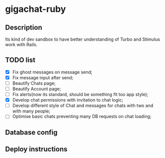 # gigachat-ruby

## Description

Its kind of dev sandbox to have better understanding of Turbo and Stimulus work with Rails.

## TODO list

- [x] Fix ghost messages on message send;
- [x] Fix message input after send;
- [ ] Beautify Chats page;
- [ ] Beautify Account page;
- [ ] Fix alerts(now its standard, should be something fit too app style);
- [x] Develop chat permissions with invitation to chat logic;
- [ ] Develop different style of Chat and messages for chats with two and with many people;
- [ ] Optimise basic chats preventing many DB requests on chat loading;

## Database config

## Deploy instructions
